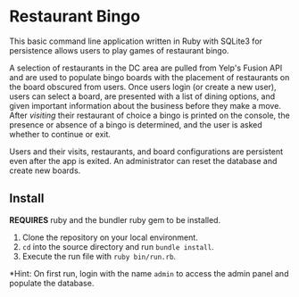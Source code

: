 # Restaurant Bingo

This basic command line application written in Ruby with SQLite3 for persistence allows users to play games of restaurant bingo.

A selection of restaurants in the DC area are pulled from Yelp's Fusion API and are used to populate bingo boards with the placement of restaurants on the board obscured from users. Once users login (or create a new user), users can select a board, are presented with a list of dining options, and given important information about the business before they make a move. After *visiting* their restaurant of choice a bingo is printed on the console, the presence or absence of a bingo is determined, and the user is asked whether to continue or exit.

Users and their visits, restaurants, and board configurations are persistent even after the app is exited. An administrator can reset the database and create new boards.

## Install

**REQUIRES** ruby and the bundler ruby gem to be installed.

1. Clone the repository on your local environment.
2. `cd` into the source directory and run `bundle install`.
3. Execute the run file with `ruby bin/run.rb`.

*Hint: On first run, login with the name `admin` to access the admin panel and  populate the database.
